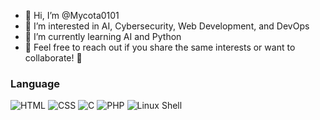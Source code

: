 - 👋 Hi, I’m @Mycota0101
- 👀 I’m interested in AI, Cybersecurity, Web Development, and DevOps
- 🌱 I’m currently learning AI and Python
- 🚀 Feel free to reach out if you share the same interests or want to collaborate! 🚀


### Language
![HTML](https://img.shields.io/badge/HTML5-E34F26?style=for-the-badge&logo=html5&logoColor=white)
![CSS](https://img.shields.io/badge/CSS3-1572B6?style=for-the-badge&logo=css3&logoColor=white)
![C](https://img.shields.io/badge/C-A8B9CC?style=for-the-badge&logo=c&logoColor=white)
![PHP](https://img.shields.io/badge/PHP-777BB4?style=for-the-badge&logo=php&logoColor=white)
![Linux Shell](https://img.shields.io/badge/Linux_Shell-4EAA25?style=for-the-badge&logo=linux&logoColor=white)



<!---
Mycota0101/Mycota0101 is a ✨ special ✨ repository because its `README.md` (this file) appears on your GitHub profile.
You can click the Preview link to take a look at your changes.
--->
